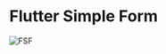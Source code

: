 # Flutter Simple Form

![FSF](https://github.com/Naboska/flutter_simple_form/blob/feature/logo/github/logo.png)
